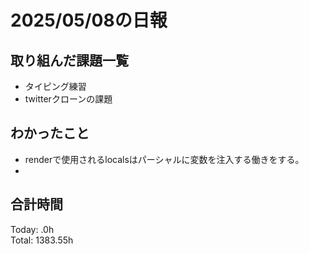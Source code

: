# 2025/05/08の日報
## 取り組んだ課題一覧
* タイピング練習
* twitterクローンの課題
## わかったこと 
*  renderで使用されるlocalsはパーシャルに変数を注入する働きをする。
*            
##  合計時間 
Today: .0h<br>
Total: 1383.55h
